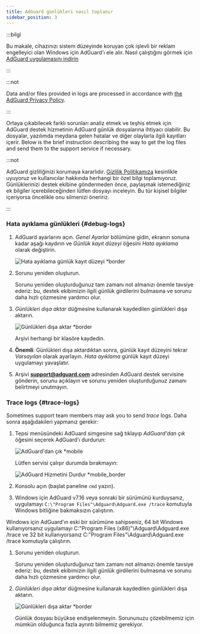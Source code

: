 ```yaml
---
title: AdGuard günlükleri nasıl toplanır
sidebar_position: 3
---
```


:::bilgi

Bu makale, cihazınızı sistem düzeyinde koruyan çok işlevli bir reklam engelleyici olan Windows için AdGuard'ı ele alır. Nasıl çalıştığını görmek için [AdGuard uygulamasını indirin](https://agrd.io/download-kb-adblock)

:::

:::not

Data and/or files provided in logs are processed in accordance with [the AdGuard Privacy Policy](https://adguard.com/en/privacy.html).

:::

Ortaya çıkabilecek farklı sorunları analiz etmek ve teşhis etmek için AdGuard destek hizmetinin AdGuard günlük dosyalarına ihtiyacı olabilir. Bu dosyalar, yazılımda meydana gelen hatalar ve diğer olaylarla ilgili kayıtları içerir. Below is the brief instruction describing the way to get the log files and send them to the support service if necessary.

:::not

AdGuard gizliliğinizi korumaya kararlıdır. [Gizlilik Politikamıza](https://adguard.com/privacy/windows.html) kesinlikle uyuyoruz ve kullanıcılar hakkında herhangi bir özel bilgi toplamıyoruz. Günlüklerinizi destek ekibine göndermeden önce, paylaşmak istemediğiniz ek bilgiler içerebileceğinden lütfen dosyayı inceleyin. Bu tür kişisel bilgiler içeriyorsa öncelikle onu silmenizi öneririz.

:::

### Hata ayıklama günlükleri {#debug-logs}

1. AdGuard ayarlarını açın. *Genel Ayarlar* bölümüne gidin, ekranın sonuna kadar aşağı kaydırın ve *Günlük kayıt düzeyi* öğesini *Hata ayıklama* olarak değiştirin.

    ![Hata ayıklama günlük kayıt düzeyi *border](https://cdn.adtidy.org/content/kb/ad_blocker/windows/solving-problems/adg-logs-1.png)

1. Sorunu yeniden oluşturun.

    Sorunu yeniden oluşturduğunuz tam zamanı not almanızı önemle tavsiye ederiz: bu, destek ekibimizin ilgili günlük girdilerini bulmasına ve sorunu daha hızlı çözmesine yardımcı olur.

1. *Günlükleri dışa aktar* düğmesine kullanarak kaydedilen günlükleri dışa aktarın.

    ![Günlükleri dışa aktar *border](https://cdn.adtidy.org/content/kb/ad_blocker/windows/solving-problems/adg-logs-2.png)

    Arşivi herhangi bir klasöre kaydedin.

1. **Önemli**: Günlükleri dışa aktardıktan sonra, günlük kayıt düzeyini tekrar *Varsayılan* olarak ayarlayın. *Hata ayıklama* günlük kayıt düzeyi uygulamayı yavaşlatır.

1. Arşivi **support@adguard.com** adresinden AdGuard destek servisine gönderin, sorunu açıklayın ve sorunu yeniden oluşturduğunuz zamanı belirtmeyi unutmayın.

### Trace logs {#trace-logs}

Sometimes support team members may ask you to send *trace* logs. Daha sonra aşağıdakileri yapmanız gerekir:

1. Tepsi menüsündeki AdGuard simgesine sağ tıklayıp *AdGuard'dan çık* öğesini seçerek AdGuard'ı durdurun:

    ![AdGuard'dan çık *mobile](https://cdn.adtidy.org/content/kb/ad_blocker/windows/solving-problems/adg-logs-3.png)

    Lütfen servisi çalışır durumda bırakmayın:

    ![AdGuard Hizmetini Durdur *mobile_border](https://cdn.adtidy.org/public/Adguard/kb/newscreenshots/En/eng_logs_4.png)

1. Konsolu açın (başlat paneline `cmd` yazın).

1. Windows için AdGuard v7.16 veya sonraki bir sürümünü kurduysanız, uygulamayı `C:\"Program Files"\Adguard\Adguard.exe /trace` komutuyla Windows bitliğine bakmaksızın çalıştırın.

Windows için AdGuard'ın eski bir sürümüne sahipseniz, 64 bit Windows kullanıyorsanız uygulamayı C:\"Program Files (x86)"\Adguard\Adguard.exe /trace ve 32 bit kullanıyorsanız C:\"Program Files"\Adguard\Adguard.exe /trace komutuyla çalıştırın.

1. Sorunu yeniden oluşturun.

    Sorunu yeniden oluşturduğunuz tam zamanı not almanızı önemle tavsiye ederiz: bu, destek ekibimizin ilgili günlük girdilerini bulmasına ve sorunu daha hızlı çözmesine yardımcı olur.

1. *Günlükleri dışa aktar* düğmesine kullanarak kaydedilen günlükleri dışa aktarın.

    ![Günlükleri dışa aktar *border](https://cdn.adtidy.org/content/kb/ad_blocker/windows/solving-problems/adg-logs-2.png)

    Günlük dosyası büyükse endişelenmeyin. Sorununuzu çözebilmemiz için mümkün olduğunca fazla ayrıntı bilmemiz gerekiyor.
